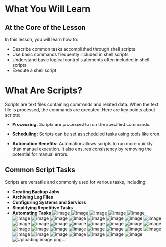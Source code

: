# What You Will Learn

## At the Core of the Lesson

In this lesson, you will learn how to:

- Describe common tasks accomplished through shell scripts
- Use basic commands frequently included in shell scripts
- Understand basic logical control statements often included in shell scripts
- Execute a shell script
# What Are Scripts?

Scripts are text files containing commands and related data. When the text file is processed, the commands are executed. Here are key points about scripts:

- **Processing:** Scripts are processed to run the specified commands.

- **Scheduling:** Scripts can be set as scheduled tasks using tools like cron.

- **Automation Benefits:** Automation allows scripts to run more quickly than manual execution. It also ensures consistency by removing the potential for manual errors.

## Common Script Tasks

Scripts are versatile and commonly used for various tasks, including:

- **Creating Backup Jobs**
- **Archiving Log Files**
- **Configuring Systems and Services**
- **Simplifying Repetitive Tasks**
- **Automating Tasks**
![image](https://github.com/gauravhalnawar1011/AWS/assets/140076717/181a830f-e9aa-4191-82e2-e7ed6b14bc4f)
![image](https://github.com/gauravhalnawar1011/AWS/assets/140076717/70671191-2ca3-428a-b116-72232a365154)
![image](https://github.com/gauravhalnawar1011/AWS/assets/140076717/20c9ed15-82b6-4251-8495-5a761282d3ee)
![image](https://github.com/gauravhalnawar1011/AWS/assets/140076717/8d49f052-5209-4e88-b64c-cc10d858e2a9)
![image](https://github.com/gauravhalnawar1011/AWS/assets/140076717/3abf7b6d-f669-4553-9a88-7fa66964d997)
![image](https://github.com/gauravhalnawar1011/AWS/assets/140076717/3604297c-6956-47e9-87e6-daa3ab4c0124)
![image](https://github.com/gauravhalnawar1011/AWS/assets/140076717/6634b30c-f4fa-4d9e-9ffe-df44d27246a1)
![image](https://github.com/gauravhalnawar1011/AWS/assets/140076717/afaa928b-b5b0-4d94-a094-8993be7f1704)
![image](https://github.com/gauravhalnawar1011/AWS/assets/140076717/223a0a4c-662f-44c5-aa12-cd19c25a9780)
![image](https://github.com/gauravhalnawar1011/AWS/assets/140076717/aca7ae98-08b8-44b8-a52e-c30c0b935651)
![image](https://github.com/gauravhalnawar1011/AWS/assets/140076717/bb703eef-c0c0-40ec-beca-72f3009d0b50)
![image](https://github.com/gauravhalnawar1011/AWS/assets/140076717/74edaabe-8bf8-4a4e-9fdb-29ba3941a7a0)
![image](https://github.com/gauravhalnawar1011/AWS/assets/140076717/03c7aa1d-c1ab-418a-b58a-83f607d7dec3)
![image](https://github.com/gauravhalnawar1011/AWS/assets/140076717/13001934-9ec8-41c5-8de5-99b51677e168)
![image](https://github.com/gauravhalnawar1011/AWS/assets/140076717/4def3db5-5fd0-4c1c-b606-f65d12f43678)
![image](https://github.com/gauravhalnawar1011/AWS/assets/140076717/b3abaf5f-eb25-4f57-a8ae-5a7fa314d91b)
![image](https://github.com/gauravhalnawar1011/AWS/assets/140076717/851fc830-3c05-466d-89f8-cc1f46eec7a4)
![image](https://github.com/gauravhalnawar1011/AWS/assets/140076717/bd574ec1-781e-4afd-8f09-46523fe18209)
![image](https://github.com/gauravhalnawar1011/AWS/assets/140076717/9d90ae08-0fd0-4b95-b7b2-d8e121230362)
![image](https://github.com/gauravhalnawar1011/AWS/assets/140076717/7508cb78-7b02-4542-bb4f-c20f6a44c3b1)
![image](https://github.com/gauravhalnawar1011/AWS/assets/140076717/a0b6f40f-2f35-439d-a92f-ef92a50ee444)
![image](https://github.com/gauravhalnawar1011/AWS/assets/140076717/b9c5dce1-ffaf-4453-ac39-043e69c68075)
![image](https://github.com/gauravhalnawar1011/AWS/assets/140076717/e3c065ee-f845-480b-99df-518d60bac742)
![image](https://github.com/gauravhalnawar1011/AWS/assets/140076717/6040aeea-e4b1-4946-8c70-a4f991963611)
![image](https://github.com/gauravhalnawar1011/AWS/assets/140076717/b3e57581-7093-43cb-853e-cee6e074e89e)
![image](https://github.com/gauravhalnawar1011/AWS/assets/140076717/5150a5a9-23ac-46b4-a75b-2b6caaa629ee)
![image](https://github.com/gauravhalnawar1011/AWS/assets/140076717/ee558844-be65-4415-afb9-0cd101ed36f9)
![image](https://github.com/gauravhalnawar1011/AWS/assets/140076717/efc333f8-94dd-4ef4-b50e-b0dc6e10908b)
![image](https://github.com/gauravhalnawar1011/AWS/assets/140076717/affe3531-4686-459e-a661-a676a3e2dfdb)
![image](https://github.com/gauravhalnawar1011/AWS/assets/140076717/8d31ba8d-d5f2-4105-be46-4f242f721c5d)
![image](https://github.com/gauravhalnawar1011/AWS/assets/140076717/644f0c98-0e5e-404a-b798-c38bef4f8dd2)
![image](https://github.com/gauravhalnawar1011/AWS/assets/140076717/4c12e44b-c968-4a1c-bf49-e75ea842eeb1)
![image](https://github.com/gauravhalnawar1011/AWS/assets/140076717/b75aa73a-4516-4080-8b95-7442941e5580)
![image](https://github.com/gauravhalnawar1011/AWS/assets/140076717/12d213fc-96bd-477f-9479-80b055f31bf5)
![image](https://github.com/gauravhalnawar1011/AWS/assets/140076717/ee01b70a-acfd-434e-b5cc-0103820d276a)
![image](https://github.com/gauravhalnawar1011/AWS/assets/140076717/63db56da-26df-4be0-bb8b-b8aec1f636d6)
![Uploading image.png…]()
